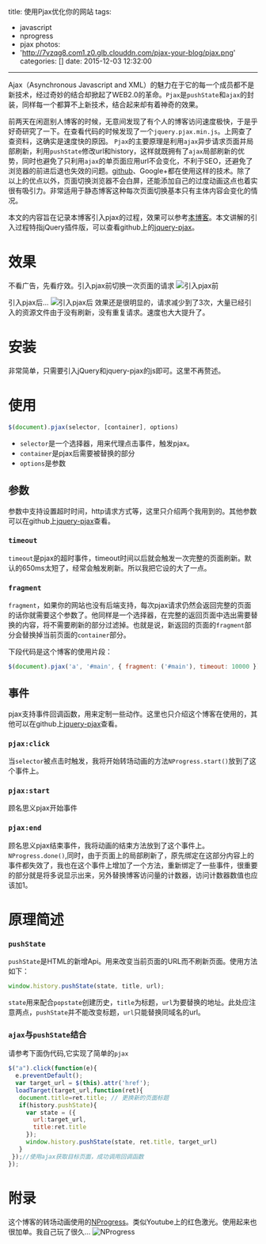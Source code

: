title: 使用Pjax优化你的网站
tags:
  - javascript
  - nprogress
  - pjax
photos:
  - 'http://7vzqg8.com1.z0.glb.clouddn.com/pjax-your-blog/pjax.png'
categories: []
date: 2015-12-03 12:32:00
---
Ajax（Asynchronous Javascript and XML）的魅力在于它的每一个成员都不是新技术，经过奇妙的结合却掀起了WEB2.0的革命。`Pjax`是`pushState`和`ajax`的封装，同样每一个都算不上新技术，结合起来却有着神奇的效果。

<!--more-->
前两天在闲逛别人博客的时候，无意间发现了有个人的博客访问速度极快，于是乎好奇研究了一下。在查看代码的时候发现了一个`jquery.pjax.min.js`。上网查了查资料，这确实是速度快的原因。
`Pjax`的主要原理是利用`ajax`异步请求页面并局部刷新，利用`pushState`修改url和history，这样就既拥有了`ajax`局部刷新的优势，同时也避免了只利用`ajax`的单页面应用url不会变化，不利于SEO，还避免了浏览器的前进后退也失效的问题。[github](www.github.io)、Google+都在使用这样的技术。除了以上的优点以外，页面切换浏览器不会白屏，还能添加自己的过度动画这点也着实很有吸引力。非常适用于静态博客这种每次页面切换基本只有主体内容会变化的情况。

本文的内容旨在记录本博客引入pjax的过程，效果可以参考[本博客](www.pangjian.info)。本文讲解的引入过程特指jQuery插件版，可以查看github上的[jquery-pjax](https://github.com/defunkt/jquery-pjax)。

# 效果
不看广告，先看疗效。引入pjax前切换一次页面的请求
![引入pjax前](http://7vzqg8.com1.z0.glb.clouddn.com/using-pjax/pajax_before.png)

引入pjax后...
![引入pjax后](http://7vzqg8.com1.z0.glb.clouddn.com/using-pjax/pjax_after.png)
效果还是很明显的，请求减少到了3次，大量已经引入的资源文件由于没有刷新，没有重复请求。速度也大大提升了。

# 安装
非常简单，只需要引入jQuery和jquery-pjax的js即可。这里不再赘述。

# 使用
```javascript
$(document).pjax(selector, [container], options)
```
* `selector`是一个选择器，用来代理点击事件，触发pjax。
* `container`是pjax后需要被替换的部分
* `options`是参数
## 参数
参数中支持设置超时时间，http请求方式等，这里只介绍两个我用到的。其他参数可以在github上[jquery-pjax](https://github.com/defunkt/jquery-pjax)查看。
### `timeout`
`timeout`是pjax的超时事件，timeout时间以后就会触发一次完整的页面刷新。默认的650ms太短了，经常会触发刷新。所以我把它设的大了一点。
### `fragment`
`fragment`，如果你的网站也没有后端支持，每次pjax请求仍然会返回完整的页面的话你就需要这个参数了。他同样是一个选择器，在完整的返回页面中选出需要替换的内容，将不需要刷新的部分过滤掉。也就是说，新返回的页面的`fragment`部分会替换掉当前页面的`container`部分。

下段代码是这个博客的使用片段：
```Javascript
$(document).pjax('a', '#main', { fragment: ('#main'), timeout: 10000 });
```
## 事件
pjax支持事件回调函数，用来定制一些动作。这里也只介绍这个博客在使用的，其他可以在github上[jquery-pjax](https://github.com/defunkt/jquery-pjax)查看。
### `pjax:click`
当`selector`被点击时触发，我将开始转场动画的方法`NProgress.start()`放到了这个事件上。
### `pjax:start`
顾名思义pjax开始事件
### `pjax:end`
顾名思义pjax结束事件，我将动画的结束方法放到了这个事件上。`NProgress.done()`,同时，由于页面上的局部刷新了，原先绑定在这部分内容上的事件都失效了，我也在这个事件上增加了一个方法，重新绑定了一些事件，很重要的部分就是将多说显示出来，另外替换博客访问量的计数器，访问计数器数值也应该加1。

# 原理简述
### `pushState`
`pushState`是HTML的新增Api。用来改变当前页面的URL而不刷新页面。使用方法如下：
```javascript
window.history.pushState(state, title, url);
```
`state`用来配合`popstate`创建历史，`title`为标题，`url`为要替换的地址。此处应注意两点，`pushState`并不能改变标题，`url`只能替换同域名的url。

### `ajax`与`pushState`结合
请参考下面伪代码,它实现了简单的`pjax`
```javascript
$("a").click(function(e){
  e.preventDefault();
  var target_url = $(this).attr('href');
  loadTarget(target_url,function(ret){
   document.title=ret.title; // 更换新的页面标题
   if(history.pushState){
     var state = ({
       url:target_url,
       title:ret.title
     });
     window.history.pushState(state, ret.title, target_url)
   }
 });//使用ajax获取目标页面，成功调用回调函数
});
```
# 附录
这个博客的转场动画使用的[NProgress](http://ricostacruz.com/nprogress/)。类似Youtube上的红色激光。使用起来也很加单。我自己玩了很久...
![NProgress](http://7vzqg8.com1.z0.glb.clouddn.com/using-pjax/NProgress.png)
